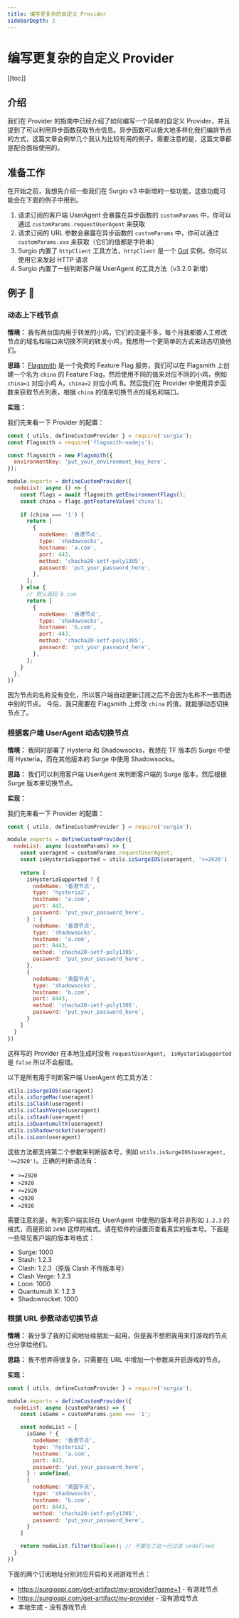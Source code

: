 ```yaml
---
title: 编写更复杂的自定义 Provider
sidebarDepth: 2
---
```


# 编写更复杂的自定义 Provider

[[toc]]

## 介绍

我们在 Provider 的指南中已经介绍了如何编写一个简单的自定义 Provider，并且提到了可以利用异步函数获取节点信息。异步函数可以极大地多样化我们编排节点的方式，这篇文章会例举几个我认为比较有用的例子。需要注意的是，这篇文章都是配合面板使用的。

## 准备工作

在开始之前，我想先介绍一些我们在 Surgio v3 中新增的一些功能，这些功能可能会在下面的例子中用到。

1. 请求订阅的客户端 UserAgent 会暴露在异步函数的 `customParams` 中，你可以通过 `customParams.requestUserAgent` 来获取
2. 请求订阅的 URL 参数会暴露在异步函数的 `customParams` 中，你可以通过 `customParams.xxx` 来获取（它们的值都是字符串）
3. Surgio 内置了 `httpClient` 工具方法，`httpClient` 是一个 [Got](https://github.com/sindresorhus/got) 实例，你可以使用它来发起 HTTP 请求
4. Surgio 内置了一些判断客户端 UserAgent 的工具方法（v3.2.0 新增）

## 例子 🌰

### 动态上下线节点

**情境：** 我有两台国内用于转发的小鸡，它们的流量不多，每个月我都要人工修改节点的域名和端口来切换不同的转发小鸡，我想用一个更简单的方式来动态切换他们。

**思路：** [Flagsmith](https://www.flagsmith.com/) 是一个免费的 Feature Flag 服务，我们可以在 Flagsmith 上创建一个名为 `china` 的 Feature Flag，然后使用不同的值来对应不同的小鸡，例如 `china=1` 对应小鸡 A，`china=2` 对应小鸡 B。然后我们在 Provider 中使用异步函数来获取节点列表，根据 `china` 的值来切换节点的域名和端口。

**实现：**

我们先来看一下 Provider 的配置：

```js
const { utils, defineCustomProvider } = require('surgio');
const Flagsmith = require('flagsmith-nodejs');

const flagsmith = new Flagsmith({
  environmentKey: 'put_your_environment_key_here',
});

module.exports = defineCustomProvider({
  nodeList: async () => {
    const flags = await flagsmith.getEnvironmentFlags();
    const china = flags.getFeatureValue('china');
    
    if (china === '1') {
      return [
        {
          nodeName: '香港节点',
          type: 'shadowsocks',
          hostname: 'a.com',
          port: 443,
          method: 'chacha20-ietf-poly1305',
          password: 'put_your_password_here',
        },
      ];
    } else {
      // 默认返回 b.com
      return [
        {
          nodeName: '香港节点',
          type: 'shadowsocks',
          hostname: 'b.com',
          port: 443,
          method: 'chacha20-ietf-poly1305',
          password: 'put_your_password_here',
        },
      ];
    }
  },
})
```

因为节点的名称没有变化，所以客户端自动更新订阅之后不会因为名称不一致而选中别的节点。 今后，我只需要在 Flagsmith 上修改 `china` 的值，就能够动态切换节点了。

### 根据客户端 UserAgent 动态切换节点

**情境：** 我同时部署了 Hysteria 和 Shadowsocks，我想在 TF 版本的 Surge 中使用 Hysteria，而在其他版本的 Surge 中使用 Shadowsocks。

**思路：** 我们可以利用客户端 UserAgent 来判断客户端的 Surge 版本，然后根据 Surge 版本来切换节点。

**实现：**

我们先来看一下 Provider 的配置：

```js
const { utils, defineCustomProvider } = require('surgio');

module.exports = defineCustomProvider({
  nodeList: async (customParams) => {
    const useragent = customParams.requestUserAgent;
    const isHysteriaSupported = utils.isSurgeIOS(useragent, '>=2920')
    
    return [
      isHysteriaSupported ? {
        nodeName: '香港节点',
        type: 'hysteria2',
        hostname: 'a.com',
        port: 443,
        password: 'put_your_password_here',
      } : {
        nodeName: '香港节点',
        type: 'shadowsocks',
        hostname: 'a.com',
        port: 8443,
        method: 'chacha20-ietf-poly1305',
        password: 'put_your_password_here',
      },
      {
        nodeName: '美国节点',
        type: 'shadowsocks',
        hostname: 'b.com',
        port: 8443,
        method: 'chacha20-ietf-poly1305',
        password: 'put_your_password_here',
      }
    ]
  }
})
```

这样写的 Provider 在本地生成时没有 `requestUserAgent`， `isHysteriaSupported` 是 `false` 所以不会报错。

以下是所有用于判断客户端 UserAgent 的工具方法：

```js
utils.isSurgeIOS(useragent)
utils.isSurgeMac(useragent)
utils.isClash(useragent)
utils.isClashVerge(useragent)
utils.isStash(useragent)
utils.isQuantumultX(useragent)
utils.isShadowrocket(useragent)
utils.isLoon(useragent)
```

这些方法都支持第二个参数来判断版本号，例如 `utils.isSurgeIOS(useragent, '>=2920')`。正确的判断语法有：

- `>=2920`
- `>2920`
- `<=2920`
- `<2920`
- `=2920`

需要注意的是，有的客户端实际在 UserAgent 中使用的版本号并非形如 `1.2.3` 的格式，而是形如 `2490` 这样的格式。请在软件的设置页查看真实的版本号。下面是一些常见客户端的版本号格式：

- Surge: 1000
- Stash: 1.2.3
- Clash: 1.2.3（原版 Clash 不传版本号）
- Clash Verge: 1.2.3
- Loon: 1000
- Quantumult X: 1.2.3
- Shadowrocket: 1000

### 根据 URL 参数动态切换节点

**情境：** 我分享了我的订阅地址给朋友一起用，但是我不想把我用来打游戏的节点也分享给他们。

**思路：** 我不想弄得很复杂，只需要在 URL 中增加一个参数来开启游戏的节点。

**实现：**

```js
const { utils, defineCustomProvider } = require('surgio');

module.exports = defineCustomProvider({
  nodeList: async (customParams) => {
    const isGame = customParams.game === '1';

    const nodeList = [
      isGame ? {
        nodeName: '香港节点',
        type: 'hysteria2',
        hostname: 'a.com',
        port: 443,
        password: 'put_your_password_here',
      } : undefined,
      {
        nodeName: '美国节点',
        type: 'shadowsocks',
        hostname: 'b.com',
        port: 8443,
        method: 'chacha20-ietf-poly1305',
        password: 'put_your_password_here',
      }
    ]

    return nodeList.filter(Boolean); // 不要忘了这一行过滤 undefined
  }
})
```

下面的两个订阅地址分别对应开启和关闭游戏节点：

- https://surgioapi.com/get-artifact/my-provider?game=1 - 有游戏节点
- https://surgioapi.com/get-artifact/my-provider - 没有游戏节点
- 本地生成 - 没有游戏节点
